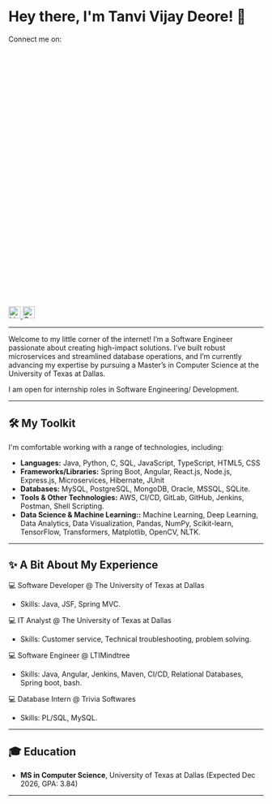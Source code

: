 # Hey there, I'm Tanvi Vijay Deore! 👋
Connect me on: 
<svg role="img" viewBox="0 0 24 24" xmlns="http://www.w3.org/2000/svg" fill="#0077B5">
  <title>LinkedIn</title>
  <path d="M16 8a6 6 0 0 1 6 6v7h-4v-7a2 2 0 0 0-2-2 2 2 0 0 0-2 2v7h-4v-7a6 6 0 0 1 6-6zM2 9h4v12H2zM4 6a2 2 0 1 1-2-2 2 2 0 0 1 2 2z"/>
</svg>
<a href="https://www.linkedin.com/in/tanvi-deore-b41381180/">
  <img src="https://cdn.jsdelivr.net/npm/simple-icons@v9/icons/linkedin.svg" alt="LinkedIn" width="24" height="24">
</a>
<a href="mailto:tanvi.deore1124@gmail.com">
  <img src="https://cdn.simpleicons.org/gmail/EA4335" alt="Gmail" width="24" height="24">
</a>

---

Welcome to my little corner of the internet!  I’m a Software Engineer passionate about creating high-impact solutions. I’ve built robust microservices and streamlined database operations, and I’m currently advancing my expertise by pursuing a Master’s in Computer Science at the University of Texas at Dallas.

I am open for internship roles in Software Engineering/ Development.

---

## 🛠️ My Toolkit

I'm comfortable working with a range of technologies, including:

* **Languages:** Java, Python, C, SQL, JavaScript, TypeScript, HTML5, CSS
* **Frameworks/Libraries:** Spring Boot, Angular, React.js, Node.js, Express.js, Microservices, Hibernate, JUnit
* **Databases:** MySQL, PostgreSQL, MongoDB, Oracle, MSSQL, SQLite.
* **Tools & Other Technologies:** AWS, CI/CD, GitLab, GitHub, Jenkins, Postman, Shell Scripting.
* **Data Science & Machine Learning::** Machine Learning, Deep Learning, Data Analytics, Data Visualization, Pandas, NumPy, Scikit-learn, TensorFlow, Transformers, Matplotlib, OpenCV, NLTK.
---


## ✨ A Bit About My Experience

💻 Software Developer @ The University of Texas at Dallas
* Skills: Java, JSF, Spring MVC.

💻 IT Analyst @ The University of Texas at Dallas
* Skills: Customer service, Technical troubleshooting, problem solving.

💻 Software Engineer @ LTIMindtree
* Skills: Java, Angular, Jenkins, Maven, CI/CD, Relational Databases, Spring boot, bash.

💻 Database Intern @ Trivia Softwares
* Skills: PL/SQL, MySQL.

---

## 🎓 Education
* **MS in Computer Science**, University of Texas at Dallas (Expected Dec 2026, GPA: 3.84)
---


<!--
**TanviDeore/TanviDeore** is a ✨ _special_ ✨ repository because its `README.md` (this file) appears on your GitHub profile.

Here are some ideas to get you started:

- 🔭 I’m currently working on ...
- 🌱 I’m currently learning ...
- 👯 I’m looking to collaborate on ...
- 🤔 I’m looking for help with ...
- 💬 Ask me about ...
- 📫 How to reach me: ...
- 😄 Pronouns: ...
- ⚡ Fun fact: ...
-->
